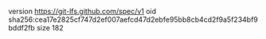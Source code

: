 version https://git-lfs.github.com/spec/v1
oid sha256:cea17e2825cf747d2ef007aefcd47d2ebfe95bb8cb4cd2f9a5f234bf9bddf2fb
size 182
